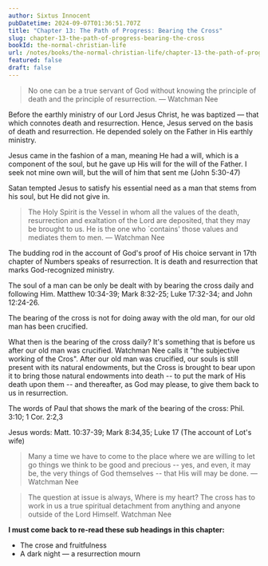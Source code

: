 ```yaml
---
author: Sixtus Innocent
pubDatetime: 2024-09-07T01:36:51.707Z
title: "Chapter 13: The Path of Progress: Bearing the Cross"
slug: chapter-13-the-path-of-progress-bearing-the-cross
bookId: the-normal-christian-life
url: /notes/books/the-normal-christian-life/chapter-13-the-path-of-progress-bearing-the-cross
featured: false
draft: false
---
```


> No one can be a true servant of God without knowing the principle of death and the principle of resurrection. — Watchman Nee

Before the earthly ministry of our Lord Jesus Christ, he was baptized — that which connotes death and resurrection. Hence, Jesus served on the basis of death and resurrection. He depended solely on the Father in His earthly ministry.

Jesus came in the fashion of a man, meaning He had a will, which is a component of the soul, but he gave up His will for the will of the Father. I seek not mine own will, but the will of him that sent me (John 5:30-47)

Satan tempted Jesus to satisfy his essential need as a man that stems from his soul, but He did not give in.

> The Holy Spirit is the Vessel in whom all the values of the death, resurrection and exaltation of the Lord are deposited, that they may be brought to us. He is the one who `contains' those values and mediates them to men. — Watchman Nee

The budding rod in the account of God's proof of His choice servant in 17th chapter of Numbers speaks of resurrection. It is death and resurrection that marks God-recognized ministry.

The soul of a man can be only be dealt with by bearing the cross daily and following Him. Matthew 10:34-39; Mark 8:32-25; Luke 17:32-34; and John 12:24-26.

The bearing of the cross is not for doing away with the old man, for our old man has been crucified.

What then is the bearing of the cross daily? It's something that is before us after our old man was crucified. Watchman Nee calls it "the subjective working of the Cros". After our old man was crucified, our souls is still present with its natural endowments, but the Cross is brought to bear upon it to bring those natural endowments into death -- to put the mark of His death upon them -- and thereafter, as God may please, to give them back to us in resurrection.

The words of Paul that shows the mark of the bearing of the cross: Phil. 3:10; 1 Cor. 2:2,3

Jesus words: Matt. 10:37-39; Mark 8:34,35; Luke 17 (The account of Lot's wife)

> Many a time we have to come to the place where we are willing to let go things we think to be good and precious -- yes, and even, it may be, the very things of God themselves -- that His will may be done. — Watchman Nee

> The question at issue is always, Where is my heart? The cross has to work in us a true spiritual detachment from anything and anyone outside of the Lord Himself. Watchman Nee

**I must come back to re-read these sub headings in this chapter:**

- The crose and fruitfulness
- A dark night — a resurrection mourn
